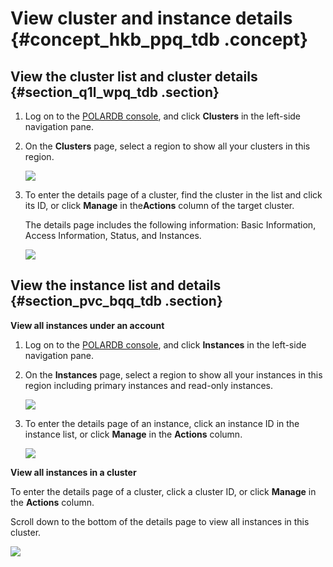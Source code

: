 # View cluster and instance details {#concept_hkb_ppq_tdb .concept}

## View the cluster list and cluster details {#section_q1l_wpq_tdb .section}

1.  Log on to the [POLARDB console](https://polardb.console.aliyun.com/), and click **Clusters** in the left-side navigation pane.
2.  On the **Clusters** page, select a region to show all your clusters in this region.

    ![](http://static-aliyun-doc.oss-cn-hangzhou.aliyuncs.com/assets/img/3029/15659406802097_en-US.png)

3.  To enter the details page of a cluster, find the cluster in the list and click its ID, or click **Manage** in the**Actions** column of the target cluster.

    The details page includes the following information: Basic Information, Access Information, Status, and Instances.

    ![](images/2098_en-US.png)


## **View the instance list and details** {#section_pvc_bqq_tdb .section}

**View all instances under an account**

1.  Log on to the [POLARDB console](https://polardb.console.aliyun.com/?spm=a2c4g.11186623.2.4.WvX2K6), and click **Instances** in the left-side navigation pane.
2.  On the **Instances** page, select a region to show all your instances in this region including primary instances and read-only instances.

    ![](images/2099_en-US.png)

3.  To enter the details page of an instance, click an instance ID in the instance list, or click **Manage** in the **Actions** column.

    ![](images/2100_en-US.png)


**View all instances in a cluster**

To enter the details page of a cluster, click a cluster ID, or click **Manage** in the **Actions** column.

Scroll down to the bottom of the details page to view all instances in this cluster.

![](images/2101_en-US.png)

